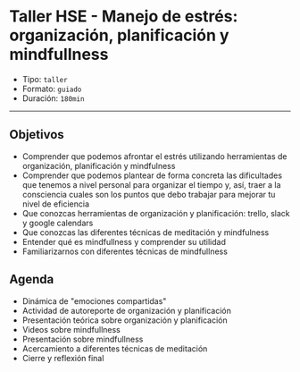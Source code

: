 # Taller HSE - Manejo de estrés: organización, planificación y mindfullness

- Tipo: `taller`
- Formato: `guiado`
- Duración: `180min`

***

## Objetivos

- Comprender que podemos afrontar el estrés utilizando herramientas de
  organización, planificación y mindfulness
- Comprender que podemos plantear de forma concreta las dificultades que tenemos
  a nivel personal para organizar el tiempo y, así, traer a la consciencia
  cuales son los puntos que debo trabajar para mejorar tu nivel de eficiencia
- Que conozcas herramientas de organización y planificación: trello, slack y
  google calendars
- Que conozcas las diferentes técnicas de meditación y mindfulness
- Entender qué es mindfullness y comprender su utilidad
- Familiarizarnos con diferentes técnicas de mindfullness

## Agenda

- Dinámica de "emociones compartidas"
- Actividad de autoreporte de organización y planificación
- Presentación teórica sobre organización y planificación
- Videos sobre mindfullness
- Presentación sobre mindfullness
- Acercamiento a diferentes técnicas de meditación
- Cierre y reflexión final
